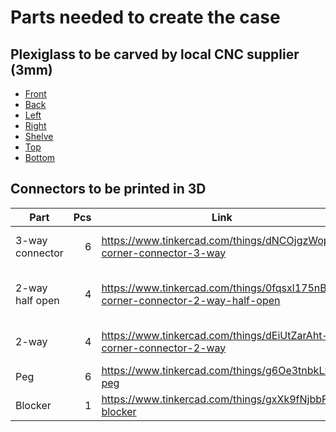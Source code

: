 # Parts needed to create the case

## Plexiglass to be carved by local CNC supplier (3mm)

* [Front](front.svg)
* [Back](back.svg)
* [Left](left.svg)
* [Right](right.svg)
* [Shelve](shelve.svg)
* [Top](top.svg)
* [Bottom](bottom.svg)

## Connectors to be printed in 3D

| Part            | Pcs | Link | File |
|-----------------|----:|------|------|
| 3-way connector | 6   | https://www.tinkercad.com/things/dNCOjgzWop4-corner-connector-3-way | [Corner connector 3-way](Corner-3W.stl) |
| 2-way half open | 4   | https://www.tinkercad.com/things/0fqsxl175nB-corner-connector-2-way-half-open | [Corner connector 2-way open](Corner-2W-open.stl) |
| 2-way           | 4   | https://www.tinkercad.com/things/dEiUtZarAht-corner-connector-2-way | [Corner connector 2-way](Corner-2W.stl) |
| Peg             | 6   | https://www.tinkercad.com/things/g6Oe3tnbkLx-peg | [Peg](Peg.stl) |
| Blocker         | 1   | https://www.tinkercad.com/things/gxXk9fNjbbF-blocker | [Blocker](Blocker.stl) |


